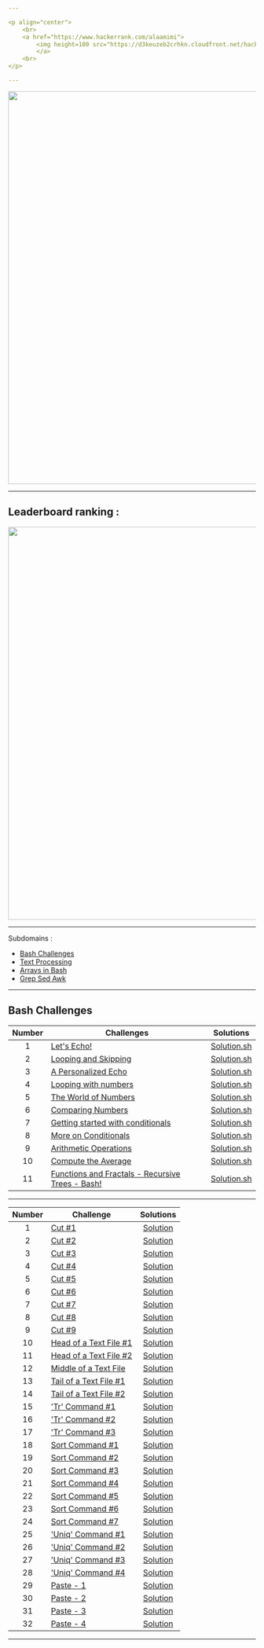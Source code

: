 ```yaml
---

<p align="center">  
	<br>
	<a href="https://www.hackerrank.com/alaamimi">
        <img height=100 src="https://d3keuzeb2crhkn.cloudfront.net/hackerrank/assets/styleguide/logo_wordmark-f5c5eb61ab0a154c3ed9eda24d0b9e31.svg"> 
    	</a>
	<br>
</p> 

---
```


</p>
<p align="center">
<img src="https://sweetcode.io/wp-content/uploads/2018/01/ascii_dog.gif" width="800">
</p>

---

## Leaderboard ranking :

</p>
<p align="center">
<img src="https://github.com/alaamimi/UnixShell-HackerRank-Assessements/blob/master/img/rank.JPG" width="800">
</p>

---

Subdomains :
 
* [Bash Challenges](https://www.hackerrank.com/domains/shell?filters%5Bsubdomains%5D%5B%5D=bash)
* [Text Processing](https://www.hackerrank.com/domains/shell?filters%5Bsubdomains%5D%5B%5D=textpro)
* [Arrays in Bash](https://www.hackerrank.com/domains/shell?filters%5Bsubdomains%5D%5B%5D=arrays-in-bash)
* [Grep Sed Awk](https://www.hackerrank.com/domains/shell?filters%5Bsubdomains%5D%5B%5D=grep-sed-awk)

---

## Bash Challenges

| Number | Challenges | Solutions |
|:------:|------------|:---------:|
| 1 |[Let's Echo!](https://www.hackerrank.com/challenges/bash-tutorials-lets-echo/problem) | [Solution.sh](https://github.com/alaamimi/UnixShell-HackerRank-Assessements/blob/master/Bash/lets_echo.sh)
| 2 |[Looping and Skipping](https://www.hackerrank.com/challenges/bash-tutorials---looping-and-skipping/problem) | [Solution.sh](https://github.com/alaamimi/UnixShell-HackerRank-Assessements/blob/master/Bash/looping_and_skipping.sh)
| 3 |[A Personalized Echo](https://www.hackerrank.com/challenges/bash-tutorials---a-personalized-echo/problem) | [Solution.sh](https://github.com/alaamimi/UnixShell-HackerRank-Assessements/tree/master/Bash)
| 4 |[Looping with numbers](https://www.hackerrank.com/challenges/bash-tutorials---looping-with-numbers/problem) |  [Solution.sh](https://github.com/alaamimi/UnixShell-HackerRank-Assessements/blob/master/Bash/looping_with_numbers.sh)
| 5 |[The World of Numbers](https://www.hackerrank.com/challenges/bash-tutorials---the-world-of-numbers/problem) | [Solution.sh](https://github.com/alaamimi/UnixShell-HackerRank-Assessements/blob/master/Bash/the_world_of_numbers.sh)
| 6 |[Comparing Numbers](https://www.hackerrank.com/challenges/bash-tutorials---comparing-numbers/problem) | [Solution.sh](https://github.com/alaamimi/UnixShell-HackerRank-Assessements/tree/master/Bash)
| 7 |[Getting started with conditionals](https://www.hackerrank.com/challenges/bash-tutorials---getting-started-with-conditionals/problem) | [Solution.sh](https://github.com/alaamimi/UnixShell-HackerRank-Assessements/blob/master/Bash/getting_started_with_conditionals.sh)
| 8 |[More on Conditionals](https://www.hackerrank.com/challenges/bash-tutorials---more-on-conditionals/problem) | [Solution.sh](https://github.com/alaamimi/UnixShell-HackerRank-Assessements/tree/master/Bash)
| 9 |[Arithmetic Operations](https://www.hackerrank.com/challenges/bash-tutorials---arithmetic-operations/problem) | [Solution.sh](https://github.com/alaamimi/UnixShell-HackerRank-Assessements/blob/master/Bash/arithmetic_operations.sh)
| 10|[Compute the Average](https://www.hackerrank.com/challenges/bash-tutorials---compute-the-average/problem) | [Solution.sh](https://github.com/alaamimi/UnixShell-HackerRank-Assessements/blob/master/Bash/compute_the_overage.sh)
| 11|[Functions and Fractals - Recursive Trees - Bash!](https://www.hackerrank.com/challenges/fractal-trees-all/problem) | [Solution.sh](https://github.com/alaamimi/UnixShell-HackerRank-Assessements/blob/master/Bash/functions_and_fractals_recursive_trees_bash.sh)


---

| Number | Challenge | Solutions |
|:------:|-----------|:---------:|
|1|[Cut #1](https://www.hackerrank.com/challenges/text-processing-cut-1/problem) | [Solution]() |
|2|[Cut #2](https://www.hackerrank.com/challenges/text-processing-cut-2/problem) | [Solution]() |
|3|[Cut #3](https://www.hackerrank.com/challenges/text-processing-cut-3/problem) | [Solution]() |
|4|[Cut #4](https://www.hackerrank.com/challenges/text-processing-cut-4/problem) | [Solution]() |
|5|[Cut #5](https://www.hackerrank.com/challenges/text-processing-cut-5/problem) | [Solution]() |
|6|[Cut #6](https://www.hackerrank.com/challenges/text-processing-cut-6/problem) | [Solution]() |
|7|[Cut #7](https://www.hackerrank.com/challenges/text-processing-cut-7/problem) | [Solution]() |
|8|[Cut #8](https://www.hackerrank.com/challenges/text-processing-cut-8/problem) | [Solution]() |
|9|[Cut #9](https://www.hackerrank.com/challenges/text-processing-cut-9/problem) | [Solution]() |
|10|[Head of a Text File #1](https://www.hackerrank.com/challenges/text-processing-head-1/problem) | [Solution]() |
|11|[Head of a Text File #2](https://www.hackerrank.com/challenges/text-processing-head-2/problem) | [Solution]() |
|12|[Middle of a Text File](https://www.hackerrank.com/challenges/text-processing-in-linux---the-middle-of-a-text-file/problem) | [Solution]() |
|13|[Tail of a Text File #1](https://www.hackerrank.com/challenges/text-processing-tail-1/problem) | [Solution]() |
|14|[Tail of a Text File #2](https://www.hackerrank.com/challenges/text-processing-tail-2/problem) | [Solution]() |
|15|['Tr' Command #1](https://www.hackerrank.com/challenges/text-processing-tr-1/problem) | [Solution]() |
|16|['Tr' Command #2](https://www.hackerrank.com/challenges/text-processing-tr-2/problem) | [Solution]() |
|17|['Tr' Command #3](https://www.hackerrank.com/challenges/text-processing-tr-3/problem) | [Solution]() |
|18|[Sort Command #1](https://www.hackerrank.com/challenges/text-processing-sort-1/problem) | [Solution]() |
|19|[Sort Command #2](https://www.hackerrank.com/challenges/text-processing-sort-2/problem) | [Solution]() |
|20|[Sort Command #3](https://www.hackerrank.com/challenges/text-processing-sort-3/problem) | [Solution]() |
|21|[Sort Command #4](https://www.hackerrank.com/challenges/text-processing-sort-4/problem) | [Solution]() |
|22|[Sort Command #5](https://www.hackerrank.com/challenges/text-processing-sort-5/problem) | [Solution]() |
|23|[Sort Command #6](https://www.hackerrank.com/challenges/text-processing-sort-6/problem) | [Solution]() |
|24|[Sort Command #7](https://www.hackerrank.com/challenges/text-processing-sort-7/problem) | [Solution]() |
|25|['Uniq' Command #1](https://www.hackerrank.com/challenges/text-processing-in-linux-the-uniq-command-1/problem) | [Solution]() |
|26|['Uniq' Command #2](https://www.hackerrank.com/challenges/text-processing-in-linux-the-uniq-command-2/problem) | [Solution]() |
|27|['Uniq' Command #3](https://www.hackerrank.com/challenges/text-processing-in-linux-the-uniq-command-3/problem)| [Solution]() |
|28|['Uniq' Command #4](https://www.hackerrank.com/challenges/text-processing-in-linux-the-uniq-command-4/problem) | [Solution]() |
|29|[Paste - 1](https://www.hackerrank.com/challenges/paste-1/problem) | [Solution]() |
|30|[Paste - 2](https://www.hackerrank.com/challenges/paste-2/problem) | [Solution]() |
|31|[Paste - 3](https://www.hackerrank.com/challenges/paste-3/problem) | [Solution]() |
|32|[Paste - 4](https://www.hackerrank.com/challenges/paste-4/problem) | [Solution]() |

---